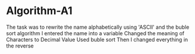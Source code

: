 # Algorithm-A1

The task was to rewrite the name alphabetically using 'ASCII' and the buble sort algorithm
I entered the name into a variable
Changed the meaning of Characters to Decimal Value
Used buble sort
Then I changed everything in the reverse
